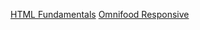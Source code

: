 [HTML Fundamentals](https://mehrajhossain.github.io/HTML-CSS-Jonas/02-HTML-Fundamentals/)
[Omnifood Responsive](https://mehrajhossain.github.io/HTML-CSS-Jonas/08-Omnifood-Responsive/)
